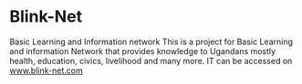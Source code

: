 # Blink-Net
Basic Learning and Information network
This is a project for Basic Learning and information Network that provides knowledge to Ugandans mostly health, education, civics, livelihood and many more. IT can be accessed on www.blink-net.com
